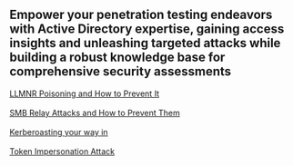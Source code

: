 ## Empower your penetration testing endeavors with Active Directory expertise, gaining access insights and unleashing targeted attacks while building a robust knowledge base for comprehensive security assessments

[LLMNR Poisoning and How to Prevent It](https://tcm-sec.com/llmnr-poisoning-and-how-to-prevent-it/)
<br></br>
[SMB Relay Attacks and How to Prevent Them](https://tcm-sec.com/smb-relay-attacks-and-how-to-prevent-them/)
<br></br>
[Kerberoasting your way in](https://medium.com/@Shorty420/kerberoasting-9108477279cc)
<br></br>
[Token Impersonation Attack](https://securitytutorials.co.uk/token-impersonation-attack/)
<br></br>
[]()
<br></br>
[]()
<br></br>
[]()
<br></br>
[]()
<br></br>
[]()
<br></br>
